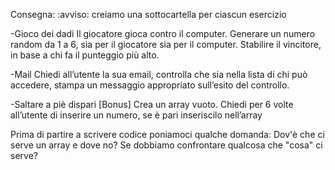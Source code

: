 Consegna:
:avviso: creiamo una sottocartella per ciascun esercizio

-Gioco dei dadi
Il giocatore gioca contro il computer.
Generare un numero random da 1 a 6, sia per il giocatore sia per il computer.
Stabilire il vincitore, in base a chi fa il punteggio più alto.

-Mail
Chiedi all’utente la sua email,
controlla che sia nella lista di chi può accedere,
stampa un messaggio appropriato sull’esito del controllo.

-Saltare a piè dispari [Bonus]
Crea un array vuoto. Chiedi per 6 volte all’utente di inserire un numero, se è pari inseriscilo nell’array

Prima di partire a scrivere codice poniamoci qualche domanda:
Dov'è che ci serve un array e dove no?
Se dobbiamo confrontare qualcosa che "cosa" ci serve?